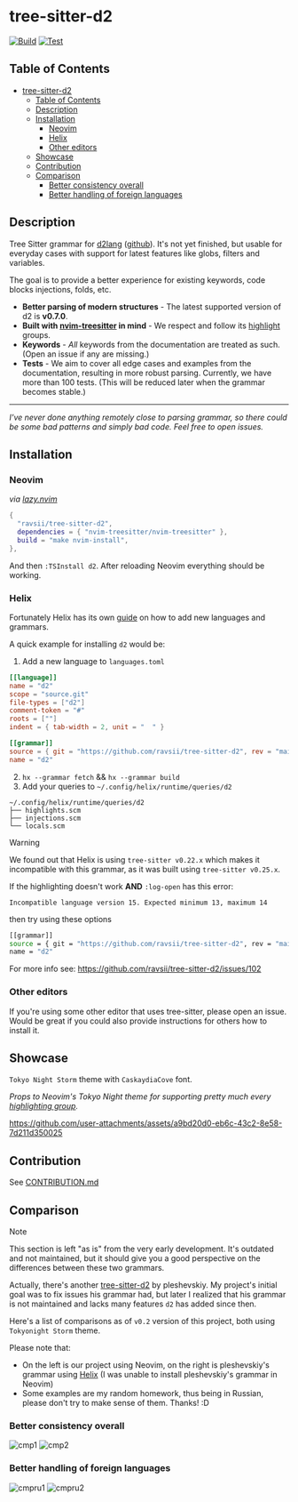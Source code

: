 # tree-sitter-d2

[![Build](https://github.com/ravsii/tree-sitter-d2/actions/workflows/build.yml/badge.svg?branch=main)](https://github.com/ravsii/tree-sitter-d2/actions/workflows/build.yml)
[![Test](https://github.com/ravsii/tree-sitter-d2/actions/workflows/test.yml/badge.svg?branch=main)](https://github.com/ravsii/tree-sitter-d2/actions/workflows/test.yml)

## Table of Contents

<!--toc:start-->

- [tree-sitter-d2](#tree-sitter-d2)
  - [Table of Contents](#table-of-contents)
  - [Description](#description)
  - [Installation](#installation)
    - [Neovim](#neovim)
    - [Helix](#helix)
    - [Other editors](#other-editors)
  - [Showcase](#showcase)
  - [Contribution](#contribution)
  - [Comparison](#comparison)
    - [Better consistency overall](#better-consistency-overall)
    - [Better handling of foreign languages](#better-handling-of-foreign-languages)
    <!--toc:end-->

## Description

Tree Sitter grammar for [d2lang] \([github]\). It's not yet finished, but
usable for everyday cases with support for latest features like globs, filters
and variables.

The goal is to provide a better experience for existing keywords, code blocks
injections, folds, etc.

- **Better parsing of modern structures** - The latest supported version of d2
  is **v0.7.0**.
- **Built with [nvim-treesitter] in mind** - We respect and follow its
  [highlight] groups.
- **Keywords** - _All_ keywords from the documentation are treated as such.
  (Open an issue if any are missing.)
- **Tests** - We aim to cover all edge cases and examples from the
  documentation, resulting in more robust parsing. Currently, we have more
  than 100 tests. (This will be reduced later when the grammar becomes stable.)

[highlight]: https://neovim.io/doc/user/treesitter.html#treesitter-highlight-groups
[d2lang]: https://d2lang.com/
[github]: https://github.com/terrastruct/d2

---

_I've never done anything remotely close to parsing grammar, so there could be
some bad patterns and simply bad code. Feel free to open issues._

## Installation

### Neovim

_via [lazy.nvim]_

```lua
{
  "ravsii/tree-sitter-d2",
  dependencies = { "nvim-treesitter/nvim-treesitter" },
  build = "make nvim-install",
},
```

And then `:TSInstall d2`. After reloading Neovim everything should be working.

[lazy.nvim]: https://github.com/folke/lazy.nvim

### Helix

Fortunately Helix has its own [guide] on how to add new languages and grammars.

[guide]: https://docs.helix-editor.com/guides/adding_languages.html

A quick example for installing `d2` would be:

1. Add a new language to `languages.toml`

```toml
[[language]]
name = "d2"
scope = "source.git"
file-types = ["d2"]
comment-token = "#"
roots = [""]
indent = { tab-width = 2, unit = "  " }

[[grammar]]
source = { git = "https://github.com/ravsii/tree-sitter-d2", rev = "main" }
name = "d2"

```

2. `hx --grammar fetch` && `hx --grammar build`
3. Add your queries to `~/.config/helix/runtime/queries/d2`

```text
~/.config/helix/runtime/queries/d2
├── highlights.scm
├── injections.scm
└── locals.scm
```

> [!WARNING]  
> We found out that Helix is using `tree-sitter v0.22.x` which makes it
> incompatible with this grammar, as it was built using `tree-sitter v0.25.x`.
>
> If the highlighting doesn't work **AND** `:log-open` has this error:
>
> ```text
> Incompatible language version 15. Expected minimum 13, maximum 14
> ```
>
> then try using these options
>
> ```bash
> [[grammar]]
> source = { git = "https://github.com/ravsii/tree-sitter-d2", rev = "main-helix" }
> name = "d2"
> ```
>
> For more info see: <https://github.com/ravsii/tree-sitter-d2/issues/102>

### Other editors

If you're using some other editor that uses tree-sitter, please open an issue.
Would be great if you could also provide instructions for others how to install
it.

[nvim-treesitter]: https://github.com/nvim-treesitter/nvim-treesitter

## Showcase

`Tokyo Night Storm` theme with `CaskaydiaCove` font.

_Props to Neovim's Tokyo Night theme for supporting pretty much every
[highlighting group]._

[highlighting group]: <https://neovim.io/doc/user/treesitter.html#_treesitter-queries:~:text=the%20exact%20definition)%3A-,%40variable,-various%20variable%20names>

<https://github.com/user-attachments/assets/a9bd20d0-eb6c-43c2-8e58-7d211d350025>

## Contribution

See [CONTRIBUTION.md](/CONTRIBUTING.md)

## Comparison

> [!NOTE]
> This section is left "as is" from the very early development. It's outdated
> and not maintained, but it should give you a good perspective on the differences
> between these two grammars.

Actually, there's another [tree-sitter-d2] by pleshevskiy. My project's initial
goal was to fix issues his grammar had, but later I realized that his grammar
is not maintained and lacks many features `d2` has added since then.

Here's a list of comparisons as of `v0.2` version of this project, both using
`Tokyonight Storm` theme.

Please note that:

- On the left is our project using Neovim, on the right is pleshevskiy's
grammar using [Helix] (I was unable to install pleshevskiy's grammar in Neovim)
- Some examples are my random homework, thus being in Russian, please don't try
to make sense of them. Thanks! :D

[Helix]: https://helix-editor.com/
[tree-sitter-d2]: https://github.com/pleshevskiy/tree-sitter-d2

### Better consistency overall

![cmp1](./pics/cmp1.png)
![cmp2](./pics/cmp2.png)

### Better handling of foreign languages

![cmpru1](./pics/cmp_ru1.png)
![cmpru2](./pics/cmp_ru2.png)
